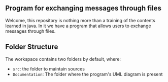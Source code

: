 ## Program for exchanging messages through files

Welcome, this repository is nothing more than a training of the contents learned in java. In it we have a program that allows users to exchange messages through files.

## Folder Structure

The workspace contains two folders by default, where:

- `src`: the folder to maintain sources
- `Documentation`: The folder where the program's UML diagram is present